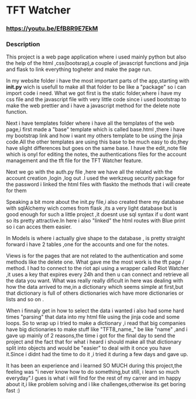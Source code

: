 # TFT Watcher

### https://youtu.be/EfB8R9E7EkM

### Description
This project is a web page application where i used mainly python but also the help of the html ,css(bootsrap),a couple of javascript functions and jinja and flask to link everything togheter and make the page run.

In my website folder i have the most important parts of the app,starting with __init.py__ wich is usefull to make all that folder to be like a "package" so i can import code i need.
What we got first is the static folder,where i have my css file and the javascript file with very little code since i used bootstrap to make the web prettier and i have a javascript method for the delete note function.

Next i have templates folder where i have all the templates of the web page,i first made a "base" template which is called base.html ,there i have my bootstrap link and how i want my others template to be using the jinja code.All the other templates are using this base to be much easy to do,they have slight differences but goes on the same base.
I have the edit_note file which is onyl for editing the notes, the authentications files for the account management and the tft file for the TFT Watcher feature.

Next we go with the auth.py file ,here we have all the related with the account creation ,login ,log out .I used the werkzeug security package for the password i linked the html files with flaskto the methods that i will create for them

Speaking a bit more about the init.py file,i also created there my database with sqlAlchemy wich comes from flask ,its a very light database but is good enough for such a little project ,it doesnt use sql syntax if u dont want so its pretty attractive.In here i also "linked" the html routes with Blue print so i can acces them easier.

In Models is where i actually give shape to the database , is pretty straight forward i have 2 tables ,one for the accounts and one for the notes.

Views is for the pages that are not related to the authentication and some methods like the delete one. What gave me the most work is the tft page / method.
I had to connect to the riot api using a wrapper called Riot Watcher ,it uses a key that expires every 24h and then u can connect and retrieve all the data you want.
What was really really dificult in here was dealing with how the data arrived to me,in a dictionary which seems simple at first,but that dictionary is full of others dictionaries wich have more dictionaries or lists and so on .

When i finnaly get in how to select the data i  wanted i also had some hard times "parsing" that data into my html file using the jinja code and some loops.
So to wrap up i tried to make a dictionary ,i read that  big companies have big dictionaries to make stuff like "TFT8_name_" be like "name" ,and i gave up mainly of 2 reasons,the time i got for the final day to send the project and the fact that for what i heard i should make all that dictionary split into objects and would be "easier" to deal with it once you have it.Since i didnt had the time to do it ,i tried it during a few days and gave up.

It has been an experience and i learned SO MUCH during this project,the feeling was "i never know how to do something,but still, i learn so much everyday".I gues is what i will find for the rest of my carrer and im happy about it,i like problem solving and i like challenges,otherwise its get boring fast :)